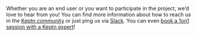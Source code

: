 Whether you are an end user or you want to participate in the project, we’d love to hear from you! You can find more information about how to reach us in the [Keptn community](/community) or just ping us via [Slack](https://slack.keptn.sh).
You can even [book a 1on1 session with a Keptn expert](https://calendly.com/jetzlstorfer/keptn)!
